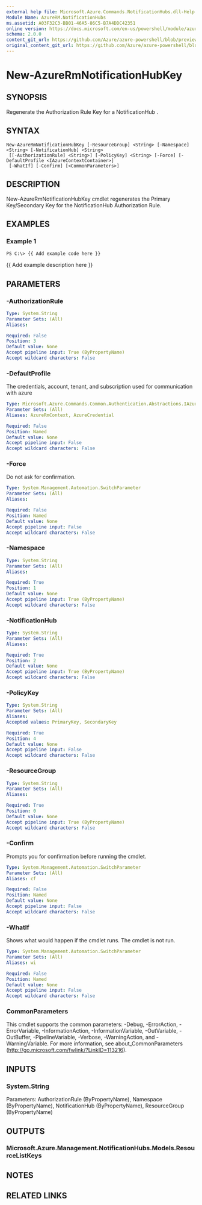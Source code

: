 ```yaml
---
external help file: Microsoft.Azure.Commands.NotificationHubs.dll-Help.xml
Module Name: AzureRM.NotificationHubs
ms.assetid: A03F32C3-BB01-46A5-86C5-B7A4DDC42351
online version: https://docs.microsoft.com/en-us/powershell/module/azurerm.notificationhubs/new-azurermnotificationhubkey
schema: 2.0.0
content_git_url: https://github.com/Azure/azure-powershell/blob/preview/src/ResourceManager/NotificationHubs/Commands.NotificationHubs/help/New-AzureRmNotificationHubKey.md
original_content_git_url: https://github.com/Azure/azure-powershell/blob/preview/src/ResourceManager/NotificationHubs/Commands.NotificationHubs/help/New-AzureRmNotificationHubKey.md
---
```


# New-AzureRmNotificationHubKey

## SYNOPSIS
Regenerate the Authorization Rule Key for a NotificationHub .

## SYNTAX

```
New-AzureRmNotificationHubKey [-ResourceGroup] <String> [-Namespace] <String> [-NotificationHub] <String>
 [[-AuthorizationRule] <String>] [-PolicyKey] <String> [-Force] [-DefaultProfile <IAzureContextContainer>]
 [-WhatIf] [-Confirm] [<CommonParameters>]
```

## DESCRIPTION
New-AzureRmNotificationHubKey cmdlet regenerates the Primary Key/Secondary Key for the NotificationHub Authorization Rule.

## EXAMPLES

### Example 1
```
PS C:\> {{ Add example code here }}
```

{{ Add example description here }}

## PARAMETERS

### -AuthorizationRule
```yaml
Type: System.String
Parameter Sets: (All)
Aliases:

Required: False
Position: 3
Default value: None
Accept pipeline input: True (ByPropertyName)
Accept wildcard characters: False
```

### -DefaultProfile
The credentials, account, tenant, and subscription used for communication with azure

```yaml
Type: Microsoft.Azure.Commands.Common.Authentication.Abstractions.IAzureContextContainer
Parameter Sets: (All)
Aliases: AzureRmContext, AzureCredential

Required: False
Position: Named
Default value: None
Accept pipeline input: False
Accept wildcard characters: False
```

### -Force
Do not ask for confirmation.

```yaml
Type: System.Management.Automation.SwitchParameter
Parameter Sets: (All)
Aliases:

Required: False
Position: Named
Default value: None
Accept pipeline input: False
Accept wildcard characters: False
```

### -Namespace
```yaml
Type: System.String
Parameter Sets: (All)
Aliases:

Required: True
Position: 1
Default value: None
Accept pipeline input: True (ByPropertyName)
Accept wildcard characters: False
```

### -NotificationHub
```yaml
Type: System.String
Parameter Sets: (All)
Aliases:

Required: True
Position: 2
Default value: None
Accept pipeline input: True (ByPropertyName)
Accept wildcard characters: False
```

### -PolicyKey
```yaml
Type: System.String
Parameter Sets: (All)
Aliases:
Accepted values: PrimaryKey, SecondaryKey

Required: True
Position: 4
Default value: None
Accept pipeline input: False
Accept wildcard characters: False
```

### -ResourceGroup
```yaml
Type: System.String
Parameter Sets: (All)
Aliases:

Required: True
Position: 0
Default value: None
Accept pipeline input: True (ByPropertyName)
Accept wildcard characters: False
```

### -Confirm
Prompts you for confirmation before running the cmdlet.

```yaml
Type: System.Management.Automation.SwitchParameter
Parameter Sets: (All)
Aliases: cf

Required: False
Position: Named
Default value: None
Accept pipeline input: False
Accept wildcard characters: False
```

### -WhatIf
Shows what would happen if the cmdlet runs.
The cmdlet is not run.

```yaml
Type: System.Management.Automation.SwitchParameter
Parameter Sets: (All)
Aliases: wi

Required: False
Position: Named
Default value: None
Accept pipeline input: False
Accept wildcard characters: False
```

### CommonParameters
This cmdlet supports the common parameters: -Debug, -ErrorAction, -ErrorVariable, -InformationAction, -InformationVariable, -OutVariable, -OutBuffer, -PipelineVariable, -Verbose, -WarningAction, and -WarningVariable. For more information, see about_CommonParameters (http://go.microsoft.com/fwlink/?LinkID=113216).

## INPUTS

### System.String
Parameters: AuthorizationRule (ByPropertyName), Namespace (ByPropertyName), NotificationHub (ByPropertyName), ResourceGroup (ByPropertyName)

## OUTPUTS

### Microsoft.Azure.Management.NotificationHubs.Models.ResourceListKeys

## NOTES

## RELATED LINKS

